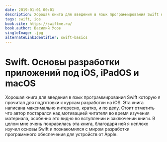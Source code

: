 ```yaml
---
date: 2019-01-01 00:01
description: Хорошая книга для введения в язык программирования Swift которую я прочитал для подготовки к курсам разработки на iOS.
tags: swift, ios
book.site: https://swiftme.ru/
book.author: Василий Усов
singleImage: .jpg
alternateLinkIdentifier: swift-basics
---
```

# Swift. Основы разработки приложений под iOS, iPadOS и macOS

Хорошая книга для введения в язык программирования Swift которую я прочитал для подготовки к курсам разработки на iOS.
Эта книга написана максимально интересно, кратко, и по делу. Стоит отметить что автор постарался над мотивацией читателя во время изучения материала, особенно это видно во вступлении и заключении книги.
В целом мне очень понравилась эта книга, благодаря ней я неплохо изучил основы Swift и познакомился с миром разработки программного обеспечения для устройств от Apple.

